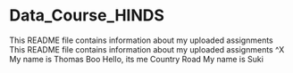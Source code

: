 # Data_Course_HINDS
 This README file contains information about my uploaded assignments
This README file contains information about my uploaded assignments
^X
My name is Thomas
Boo 
Hello, its me
Country Road
My name is Suki 
